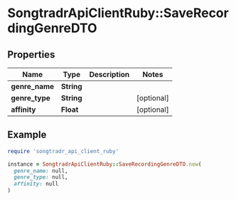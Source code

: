 # SongtradrApiClientRuby::SaveRecordingGenreDTO

## Properties

| Name | Type | Description | Notes |
| ---- | ---- | ----------- | ----- |
| **genre_name** | **String** |  |  |
| **genre_type** | **String** |  | [optional] |
| **affinity** | **Float** |  | [optional] |

## Example

```ruby
require 'songtradr_api_client_ruby'

instance = SongtradrApiClientRuby::SaveRecordingGenreDTO.new(
  genre_name: null,
  genre_type: null,
  affinity: null
)
```

